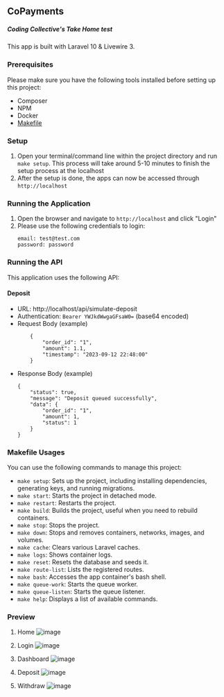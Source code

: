 ## CoPayments

##### Coding Collective's Take Home test

This app is built with Laravel 10 & Livewire 3.

### Prerequisites

Please make sure you have the following tools installed before setting up this project:

- Composer
- NPM
- Docker
- [Makefile](https://www.gnu.org/software/make/manual/make.html)

### Setup

1. Open your terminal/command line within the project directory and run `make setup`. This process will take around 5-10 minutes to finish the setup process at the localhost
2. After the setup is done, the apps can now be accessed through `http://localhost`

### Running the Application

1. Open the browser and navigate to `http://localhost` and click "Login"
2. Please use the following credentials to login:
   ```
   email: test@test.com
   password: password
   ```

### Running the API

This application uses the following API:

#### Deposit

- URL: http://localhost/api/simulate-deposit
- Authentication: `Bearer YWJkdWwgaGFsaW0=` (base64 encoded)
- Request Body (example)
  ```
      {
          "order_id": "1",
          "amount": 1.1,
          "timestamp": "2023-09-12 22:48:00"
      }
  ```
- Response Body (example)
  ```
  {
      "status": true,
      "message": "Deposit queued successfully",
      "data": {
          "order_id": "1",
          "amount": 1,
          "status": 1
      }
  }
  ```

### Makefile Usages

You can use the following commands to manage this project:

- `make setup`: Sets up the project, including installing dependencies, generating keys, and running migrations.
- `make start`: Starts the project in detached mode.
- `make restart`: Restarts the project.
- `make build`: Builds the project, useful when you need to rebuild containers.
- `make stop`: Stops the project.
- `make down`: Stops and removes containers, networks, images, and volumes.
- `make cache`: Clears various Laravel caches.
- `make logs`: Shows container logs.
- `make reset`: Resets the database and seeds it.
- `make route-list`: Lists the registered routes.
- `make bash`: Accesses the app container's bash shell.
- `make queue-work`: Starts the queue worker.
- `make queue-listen`: Starts the queue listener.
- `make help`: Displays a list of available commands.

### Preview

1. Home
   ![image](https://github.com/abdulhalimzhr/copayments/assets/75671219/52201158-62a0-49d4-a771-ec165361a124)

2. Login
   ![image](https://github.com/abdulhalimzhr/copayments/assets/75671219/0178033e-bc8e-4d5b-94c1-aa2eabcd129d)

3. Dashboard
   ![image](https://github.com/abdulhalimzhr/copayments/assets/75671219/34439436-9dbc-4a91-a9c0-a5c6bb509686)

4. Deposit
   ![image](https://github.com/abdulhalimzhr/copayments/assets/75671219/6ab1d81f-e827-4d06-b3e3-bce2865face9)

5. Withdraw
   ![image](https://github.com/abdulhalimzhr/copayments/assets/75671219/34fd6aea-ef7b-40b0-b5c9-de550ec46e04)
